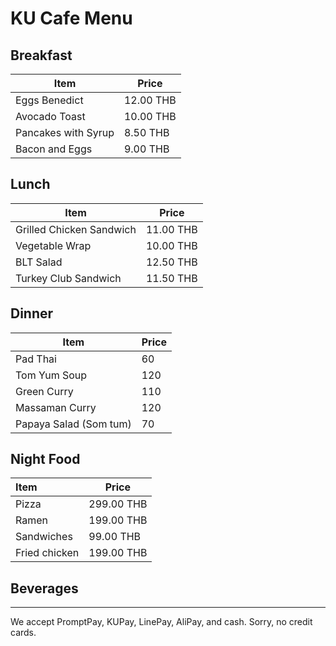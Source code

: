 # KU Cafe Menu

## Breakfast

Item                      | Price
------------------------ | ------
Eggs Benedict            | 12.00 THB
Avocado Toast            | 10.00 THB
Pancakes with Syrup      | 8.50 THB
Bacon and Eggs          | 9.00 THB

## Lunch

Item                      | Price
------------------------ | ------
Grilled Chicken Sandwich | 11.00 THB
Vegetable Wrap           | 10.00 THB
BLT Salad                | 12.50 THB
Turkey Club Sandwich     | 11.50 THB

## Dinner

| Item                   | Price |
| ---------------------- | ----- |
| Pad Thai               | 60    |
| Tom Yum Soup           | 120   |
| Green Curry            | 110   |
| Massaman Curry         | 120   |
| Papaya Salad (Som tum) | 70    |

## Night Food

| Item          | Price      |
| :------------ | ---------- |
| Pizza         | 299.00 THB |
| Ramen         | 199.00 THB |
| Sandwiches    | 99.00 THB  |
| Fried chicken | 199.00 THB |

## Beverages

---

We accept PromptPay, KUPay, LinePay, AliPay, and cash. Sorry, no credit cards.
